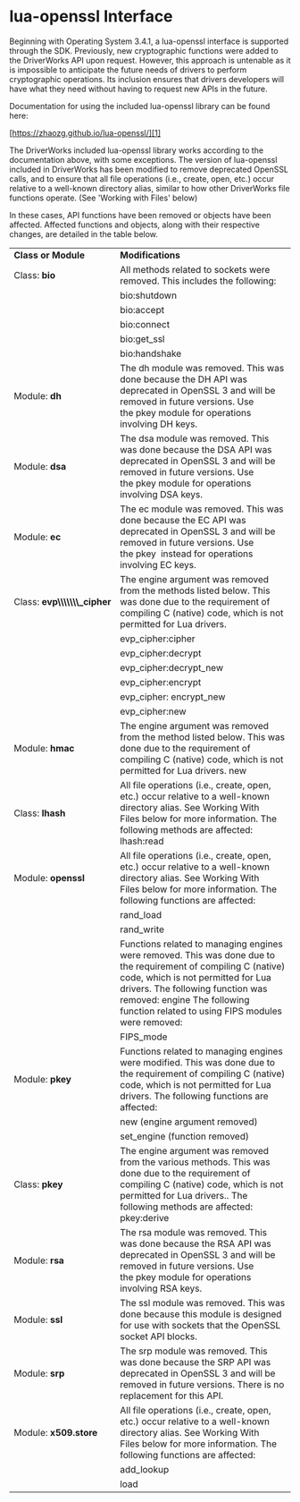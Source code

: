 # lua-openssl Interface

Beginning with Operating System 3.4.1, a lua-openssl interface is supported through the SDK. Previously, new cryptographic functions were added to the DriverWorks API upon request. However, this approach is untenable as it is impossible to anticipate the future needs of drivers to perform cryptographic operations. Its inclusion ensures that drivers developers will have what they need without having to request new APIs in the future. 

Documentation for using the included lua-openssl library can be found here:

[https://zhaozg.github.io/lua-openssl/][1]

The DriverWorks included lua-openssl library works according to the documentation above, with some exceptions.  The version of lua-openssl included in DriverWorks has been modified to remove deprecated OpenSSL calls, and to ensure that all file operations (i.e., create, open, etc.) occur relative to a well-known directory alias, similar to how other DriverWorks file functions operate. (See 'Working with Files' below)

In these cases, API functions have been removed or objects have been affected.  Affected functions and objects, along with their respective changes, are detailed in the table below.

|                                      |                                                                                                                                                                                                                                                                                |
| :----------------------------------- | :----------------------------------------------------------------------------------------------------------------------------------------------------------------------------------------------------------------------------------------------------------------------------- |
| **Class or Module**                  | **Modifications**                                                                                                                                                                                                                                                              |
| Class: **bio**                       | All methods related to sockets were removed. This includes the following:                                                                                                                                                                                                      |
|                                      | bio:shutdown                                                                                                                                                                                                                                                                   |
|                                      | bio:accept                                                                                                                                                                                                                                                                     |
|                                      | bio:connect                                                                                                                                                                                                                                                                    |
|                                      | bio:get\_ssl                                                                                                                                                                                                                                                                   |
|                                      | bio:handshake                                                                                                                                                                                                                                                                  |
| Module: **dh**                       | The dh module was removed. This was done because the DH API was deprecated in OpenSSL 3 and will be removed in future versions. Use the pkey module  for operations involving DH keys.                                                                                         |
| Module: **dsa**                      | The dsa module was removed. This was done because the DSA API was deprecated in OpenSSL 3 and will be removed in future versions. Use the pkey module  for operations involving DSA keys.                                                                                      |
| Module: **ec**                       | The ec module was removed. This was done because the EC API was deprecated in OpenSSL 3 and will be removed in future versions. Use the pkey  instead for operations involving EC keys.                                                                                        |
| Class: **evp\\\\\\\\\\\\\\\_cipher** | The engine argument was removed from the  methods listed below. This was done due to the requirement of compiling  C (native) code, which is not permitted for Lua drivers.                                                                                                    |
|                                      | evp\_cipher:cipher                                                                                                                                                                                                                                                             |
|                                      | evp\_cipher:decrypt                                                                                                                                                                                                                                                            |
|                                      | evp\_cipher:decrypt\_new                                                                                                                                                                                                                                                       |
|                                      | evp\_cipher:encrypt                                                                                                                                                                                                                                                            |
|                                      | evp\_cipher: encrypt\_new                                                                                                                                                                                                                                                      |
|                                      | evp\_cipher:new                                                                                                                                                                                                                                                                |
| Module: **hmac**                     | The engine argument was removed from the method  listed below. This was done due to the requirement of compiling  C (native) code, which is not permitted for Lua drivers. new                                                                                                 |
| Class: **lhash**                     | All file operations (i.e., create, open, etc.) occur relative to a well-known directory alias. See Working With Files below for more information. The following methods are affected: lhash:read                                                                               |
| Module: **openssl**                  | All file operations (i.e., create, open, etc.) occur relative to a well-known directory alias. See Working With Files below for more information. The following functions are affected:                                                                                        |
|                                      | rand\_load                                                                                                                                                                                                                                                                     |
|                                      | rand\_write                                                                                                                                                                                                                                                                    |
|                                      | Functions related to managing engines were removed. This was done due to the requirement of compiling  C (native) code, which is not permitted for Lua drivers. The following function was removed: engine The following function  related to using FIPS modules were removed: |
|                                      | FIPS\_mode                                                                                                                                                                                                                                                                     |
| Module: **pkey**                     | Functions related to managing engines were modified. This was done due to the requirement of compiling  C (native) code, which is not permitted for Lua drivers.  The following functions are affected:                                                                        |
|                                      | new (engine argument removed)                                                                                                                                                                                                                                                  |
|                                      | set\_engine   (function removed)                                                                                                                                                                                                                                               |
| Class: **pkey**                      | The engine argument was removed from the various methods. This was done due to the requirement of compiling  C (native) code, which is not permitted for Lua drivers.. The following methods are affected: pkey:derive                                                         |
| Module: **rsa**                      | The rsa module was removed. This was done because the RSA API was deprecated in OpenSSL 3 and will be removed in future versions. Use the pkey module for operations involving RSA keys.                                                                                       |
| Module: **ssl**                      | The ssl module was removed. This was done because this module is designed for use with sockets that the OpenSSL socket API blocks.                                                                                                                                             |
| Module: **srp**                      | The srp module was removed. This was done because the SRP API was deprecated in OpenSSL 3 and will be removed in future versions. There is no replacement for this API.                                                                                                        |
| Module: **x509.store**               | All file operations (i.e., create, open, etc.) occur relative to a well-known directory alias. See Working With Files below for more information. The following functions are affected:                                                                                        |
|                                      | add\_lookup                                                                                                                                                                                                                                                                    |
|                                      | load                                                                                                                                                                                                                                                                           |


